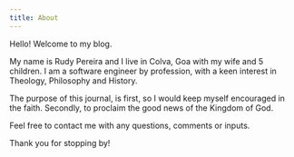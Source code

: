 ```yaml
---
title: About
---
```


Hello! Welcome to my blog. 

My name is Rudy Pereira and I live in Colva, Goa with my wife and 5 children.
I am a software engineer by profession, with a keen interest in Theology, Philosophy and History. 

The purpose of this journal, is first, so I would keep myself encouraged in the faith. Secondly, to proclaim the good news of the Kingdom of God.

Feel free to contact me with any questions, comments or inputs.

Thank you for stopping by!